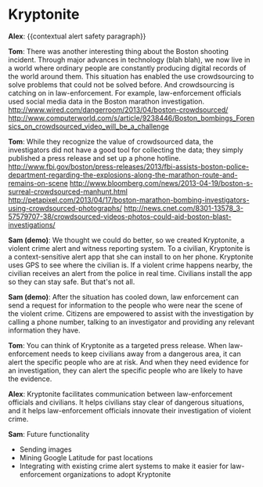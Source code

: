 Kryptonite
=====

**Alex**: {{contextual alert safety paragraph}}

**Tom**: There was another interesting thing about the Boston shooting incident.
Through major advances in technology (blah blah),
we now live in a world where ordinary people are
constantly producing digital records of the world
around them. This situation has enabled the use
crowdsourcing to solve problems that could not be
solved before. And crowdsourcing is catching on
in law-enforcement. For example, law-enforcement
officials used social media data in the Boston
marathon investigation.
http://www.wired.com/dangerroom/2013/04/boston-crowdsourced/
http://www.computerworld.com/s/article/9238446/Boston_bombings_Forensics_on_crowdsourced_video_will_be_a_challenge

**Tom**:
While they recognize the value of crowdsourced data,
the investigators did not have a good tool for
collecting the data; they simply published a press
release and set up a phone hotline.
http://www.fbi.gov/boston/press-releases/2013/fbi-assists-boston-police-department-regarding-the-explosions-along-the-marathon-route-and-remains-on-scene
http://www.bloomberg.com/news/2013-04-19/boston-s-surreal-crowdsourced-manhunt.html
http://petapixel.com/2013/04/17/boston-marathon-bombing-investigators-using-crowdsourced-photographs/
http://news.cnet.com/8301-13578_3-57579707-38/crowdsourced-videos-photos-could-aid-boston-blast-investigations/

**Sam (demo)**:
We thought we could do better, so we created Kryptonite,
a violent crime alert and witness reporting system. To a civilian,
Kryptonite is a context-sensitive alert app that
she can install to on her phone. Kryptonite uses GPS to
see where the civilian is. If a violent crime happens nearby,
the civilian receives an alert from the police in real time.
Civilians install the app so they can stay safe.
But that's not all.

**Sam (demo)**:
After the situation has cooled down, law enforcement can
send a request for information to the people who were near
the scene of the violent crime. Citizens are empowered to assist with the
investigation by calling a phone number, talking to an
investigator and providing any relevant information they have.

**Tom**:
You can think of Kryptonite as a targeted press release.
When law-enforcement needs to keep civilians away from a
dangerous area, it can alert the specific people who are
at risk. And when they need evidence for an investigation,
they can alert the specific people who are likely to have
the evidence.

**Alex**:
Kryptonite facilitates communication between law-enforcement
officials and civilians. It helps civilians stay clear of
dangerous situations, and it helps law-enforcement officials
innovate their investigation of violent crime.

**Sam**:
Future functionality
* Sending images
* Mining Google Latitude for past locations
* Integrating with existing crime alert systems to make it easier
    for law-enforcement organizations to adopt Kryptonite
